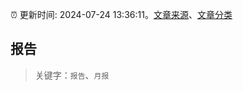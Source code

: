 :alarm_clock: 更新时间: 2024-07-24 13:36:11。[文章来源](/README.md)、[文章分类](/TAGS.md)

## 报告


> 关键字：`报告`、`月报`



